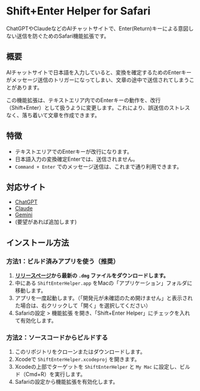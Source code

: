 # Shift+Enter Helper for Safari

ChatGPTやClaudeなどのAIチャットサイトで、Enter(Return)キーによる意図しない送信を防ぐためのSafari機能拡張です。

## 概要

AIチャットサイトで日本語を入力していると、変換を確定するためのEnterキーがメッセージ送信のトリガーになってしまい、文章の途中で送信されてしまうことがあります。

この機能拡張は、テキストエリア内でのEnterキーの動作を、改行（Shift+Enter）として扱うように変更します。これにより、誤送信のストレスなく、落ち着いて文章を作成できます。

## 特徴

- テキストエリアでのEnterキーが改行になります。
- 日本語入力の変換確定Enterでは、送信されません。
- `Command + Enter` でのメッセージ送信は、これまで通り利用できます。

## 対応サイト

- [ChatGPT](https://chatgpt.com/)
- [Claude](https://claude.ai/)
- [Gemini](https://gemini.google.com/)
- (要望があれば追加します)

## インストール方法

### 方法1：ビルド済みアプリを使う（推奨）

1.  **[リリースページ](https://github.com/shirokuma89dev/ShiftEnterHelper-Safari/releases)から最新の `.dmg` ファイルをダウンロードします。**
2.  中にある `ShiftEnterHelper.app` をMacの「アプリケーション」フォルダに移動します。
3.  アプリを一度起動します。（「開発元が未確認のため開けません」と表示された場合は、右クリックして「開く」を選択してください）
4.  Safariの設定 > 機能拡張 を開き、「Shift+Enter Helper」にチェックを入れて有効化します。

### 方法2：ソースコードからビルドする

1.  このリポジトリをクローンまたはダウンロードします。
2.  Xcodeで `ShiftEnterHelper.xcodeproj` を開きます。
3.  Xcodeの上部でターゲットを `ShiftEnterHelper` と `My Mac` に設定し、ビルド（Cmd+R）を実行します。
4.  Safariの設定から機能拡張を有効化します。

